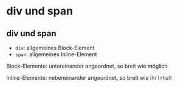 # div und span

## div und span

- `div`: allgemeines Block-Element
- `span`: allgemeines Inline-Element

Block-Elemente: untereinander angeordnet, so breit wie möglich

Inline-Elemente: nebeneinander angeordnet, so breit wie ihr Inhalt
